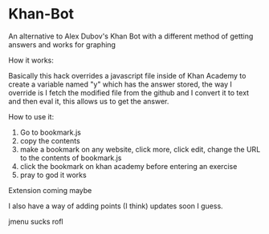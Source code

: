 # Khan-Bot

An alternative to Alex Dubov's Khan Bot with a different method of getting answers and works for graphing


How it works:

Basically this hack overrides a javascript file inside of Khan Academy to create a variable named "y" which has the answer stored, the way I override is I fetch
the modified file from the github and I convert it to text and then eval it, this allows us to get the answer.

How to use it:

1. Go to bookmark.js
2. copy the contents
3. make a bookmark on any website, click more, click edit, change the URL to the contents of bookmark.js
4. click the bookmark on khan academy before entering an exercise
5. pray to god it works

Extension coming maybe

I also have a way of adding points (I think) updates soon I guess.

jmenu sucks rofl
